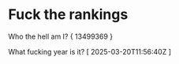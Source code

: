 # Fuck the rankings

Who the hell am I?
{ 13499369 }

What fucking year is it?
[ 2025-03-20T11:56:40Z ]
